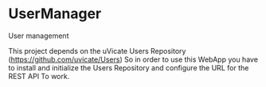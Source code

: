 UserManager
===========

User management

This project depends on the uVicate Users Repository (https://github.com/uvicate/Users) So in order to use this WebApp you have to install and initialize the Users Repository and configure the URL for the REST API To work.